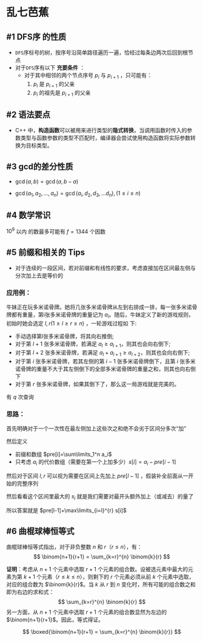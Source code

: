 # 乱七芭蕉

## **#1**  DFS序 的性质 

- `DFS`序标号的树，按序号沿简单路径遍历一遍，恰经过每条边两次后回到根节点
- 对于`DFS`序有以下 **充要条件** ：
  - 对于其中相邻的两个节点序号 $p_i$ 与 $p_{i+1}$ ，只可能有：
    1. $p_i$ 是 $p_{i+1}$ 的父亲
    2. $p_i$ 的祖先是 $p_{i+1}$ 的父亲

## #2  语法要点

- C++ 中，**构造函数**可以被用来进行类型的**隐式转换**，当调用函数时传入的参数类型与函数参数的类型不匹配时，编译器会尝试使用构造函数将实际参数转换为目标类型。

## #3  gcd的差分性质

- $\gcd(a,b)=\gcd(a,b-a)$

- $\gcd(a_1,a_2,...,a_n)=\gcd(a_i,d_2,d_3,...d_n) , (1\le i \le n)$

## #4  数学常识

$10^9$ 以内 的数最多可能有 $f = 1344$ 个因数

## #5 前缀和相关的 Tips

- 对于连续的一段区间，若对前缀和有线性的要求，考虑直接加在区间最左侧与分次加上去是等价的

### 应用例：

牛妹正在玩多米诺骨牌。她将几张多米诺骨牌从左到右排成一排，每一张多米诺骨牌都有重量，第i张多米诺骨牌的重量记为 $a_i$。随后，牛妹定义了新的游戏规则，初始时她会选定 $l,r(1 \ge l\ge r\ge n)$ ，一轮游戏过程如
下:

- 手动选择第l张多米诺骨牌，将其向右推倒;
- 对于第 $l+1$ 张多米诺骨牌，若满足 $a_l \ge a_{l+1}$，则其也会向右倒下;
- 对于第 $l+ 2$ 张多米诺骨牌，若满足 $a_l + a_{l+1} \ge a_{l+2}$，则其也会向右倒下;
- 对于第 $i$ 张多米诺骨牌，若其左侧的第 $i-1$ 张多米诺骨牌倒下，且第 $i$ 张多米诺骨牌的重量不大于其左侧倒下的全部多米诺骨牌的重量之和，则其也向右倒下
- 对于第 $r$ 张多米诺骨牌，如果其倒下了，那么这一局游戏就是完美的。

有 $q$ 次查询

### 思路：

首先明确对于一个一次性在最左侧加上这些次之和绝不会劣于区间分多次“加”

然后定义

- 前缀和数组 $pre[i]=\sum\limits_1^n a_i$
- 只考虑 $a_i$ 的代价数组（需要在第一个上加多少）$s[i]=a_i-pre[i-1]$

然后对于区间 $l,r$ 可以视为需要在区间上先加上 $pre[l-1]$ ，假装补全前面从一开始的完整序列

然后看看这个区间里最大的 $s_i$ 就是我们需要对最开头额外加上（或减去）的量了

所以答案就是 $pre[l-1]+\max\limits_{i=l}^{r} s[i]$

## #6 曲棍球棒恒等式

曲棍球棒恒等式指出，对于非负整数 $n$ 和 $r$（$r \leq n$），有：
$$
\binom{n+1}{r+1} = \sum_{k=r}^{n} \binom{k}{r}
$$

**证明**：考虑从 $n+1$ 个元素中选取 $r+1$ 个元素的组合数。设被选元素中最大的元素为第 $k+1$ 个元素（$r \leq k \leq n$），则剩下的 $r$ 个元素必须从前 $k$ 个元素中选取，对应的组合数为 $\binom{k}{r}$。当 $k$ 从 $r$ 到 $n$ 变化时，所有可能的组合数之和即为右边的求和式：
$$
\sum_{k=r}^{n} \binom{k}{r}
$$
另一方面，从 $n+1$ 个元素中选取 $r+1$ 个元素的组合数显然为左边的 $\binom{n+1}{r+1}$。因此，等式得证。

$$
\boxed{\binom{n+1}{r+1} = \sum_{k=r}^{n} \binom{k}{r}}
$$